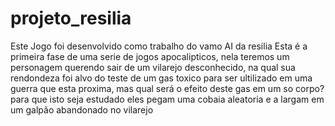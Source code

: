 # projeto_resilia
Este Jogo foi desenvolvido como trabalho do vamo AI da resilia
Esta é a primeira fase de uma serie de jogos apocalipticos, nela teremos um personagem querendo sair de um vilarejo desconhecido, na qual sua rendondeza foi alvo do teste de um gas toxico para ser ultilizado em uma guerra que esta proxima, mas qual será o efeito deste gas em um so corpo? para que isto seja estudado eles pegam uma cobaia aleatoria e a largam em um galpão abandonado no vilarejo
